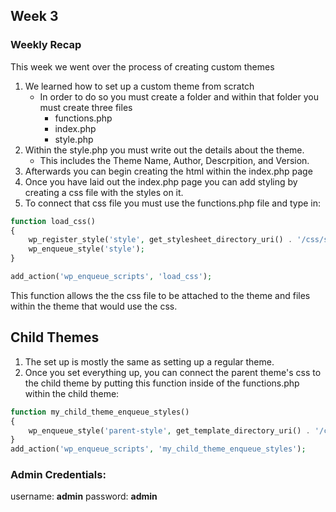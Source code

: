 ## Week 3

### Weekly Recap

This week we went over the process of creating custom themes

1. We learned how to set up a custom theme from scratch 
    - In order to do so you must create a folder and within that folder you must create three files
        - functions.php
        - index.php
        - style.php
2. Within the style.php you must write out the details about the theme.
    - This includes the Theme Name, Author, Descrpition, and Version.
3. Afterwards you can begin creating the html within the index.php page
4. Once you have laid out the index.php page you can add styling by creating a css file with the styles on it. 
5. To connect that css file you must use the functions.php file and type in:
```php
function load_css()
{
    wp_register_style('style', get_stylesheet_directory_uri() . '/css/styles.css');
    wp_enqueue_style('style');
}

add_action('wp_enqueue_scripts', 'load_css');
```
This function allows the the css file to be attached to the theme and files within the theme that would use the css.


## Child Themes

1. The set up is mostly the same as setting up a regular theme.
2. Once you set everything up, you can connect the parent theme's css to the child theme by putting this function inside of the functions.php within the child theme:
```php
function my_child_theme_enqueue_styles()
{
    wp_enqueue_style('parent-style', get_template_directory_uri() . '/css/styles.css');
}
add_action('wp_enqueue_scripts', 'my_child_theme_enqueue_styles');
```


### Admin Credentials:

username: **admin**
password: **admin**
